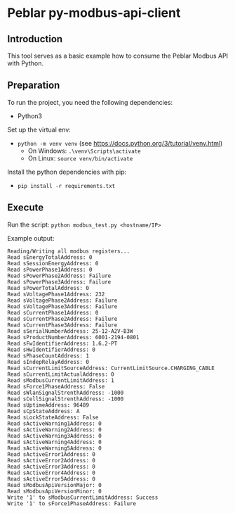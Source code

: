 # Peblar py-modbus-api-client

## Introduction
This tool serves as a basic example how to consume the Peblar Modbus API with Python.

## Preparation
To run the project, you need the following dependencies:
  * Python3

Set up the virtual env:
  * `python -m venv venv` (see https://docs.python.org/3/tutorial/venv.html)
    * On Windows: `.\venv\Scripts\activate`
    * On Linux: `source venv/bin/activate`

Install the python dependencies with pip:
  * `pip install -r requirements.txt`

## Execute
Run the script:
`python modbus_test.py <hostname/IP>`

Example output:
```
Reading/Writing all modbus registers...
Read sEnergyTotalAddress: 0
Read sSessionEnergyAddress: 0
Read sPowerPhase1Address: 0
Read sPowerPhase2Address: Failure
Read sPowerPhase3Address: Failure
Read sPowerTotalAddress: 0
Read sVoltagePhase1Address: 232
Read sVoltagePhase2Address: Failure
Read sVoltagePhase3Address: Failure
Read sCurrentPhase1Address: 0
Read sCurrentPhase2Address: Failure
Read sCurrentPhase3Address: Failure
Read sSerialNumberAddress: 25-12-A2V-B3W
Read sProductNumberAddress: 6001-2194-0801
Read sFwIdentifierAddress: 1.6.2-PT
Read sHwIdentifierAddress: 0
Read sPhaseCountAddress: 1
Read sIndepRelayAddress: 0
Read sCurrentLimitSourceAddress: CurrentLimitSource.CHARGING_CABLE
Read sCurrentLimitActualAddress: 0
Read sModbusCurrentLimitAddress: 1
Read sForce1PhaseAddress: False
Read sWlanSignalStrenthAddress: -1000
Read sCellSignalStrenthAddress: -1000
Read sUptimeAddress: 96489
Read sCpStateAddress: A
Read sLockStateAddress: False
Read sActiveWarning1Address: 0
Read sActiveWarning2Address: 0
Read sActiveWarning3Address: 0
Read sActiveWarning4Address: 0
Read sActiveWarning5Address: 0
Read sActiveError1Address: 0
Read sActiveError2Address: 0
Read sActiveError3Address: 0
Read sActiveError4Address: 0
Read sActiveError5Address: 0
Read sModbusApiVersionMajor: 0
Read sModbusApiVersionMinor: 0
Write '1' to sModbusCurrentLimitAddress: Success
Write '1' to sForce1PhaseAddress: Failure
```
